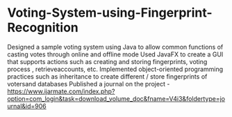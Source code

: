 # Voting-System-using-Fingerprint-Recognition
Designed a sample voting system using Java to allow common functions of casting votes through online and offline mode
Used JavaFX to create a GUI that supports actions such as creating and storing fingerprints, voting process , retrieveaccounts, etc.
Implemented object-oriented programming practices such as inheritance to create different / store fingerprints of votersand databases
Published a journal on the project - https://www.ijarmate.com/index.php?option=com_login&task=download_volume_doc&fname=V4i3&foldertype=journal&id=906
